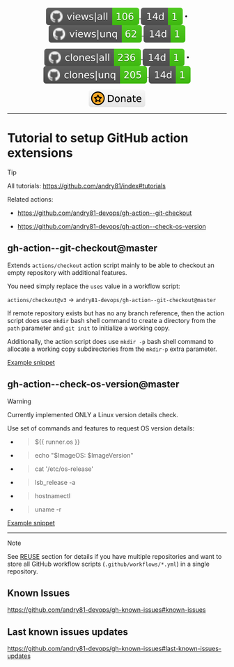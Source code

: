 <p align="center">
  <a href="https://github.com/andry81-stats/github-action-extensions--gh-stats/commits/master/traffic/views">
    <img src="https://github.com/andry81-cache/andry81-devops--gh-content-cache/raw/master/repo/andry81-devops/github-action-extensions/badges/traffic/views/all.svg" valign="middle" alt="GitHub views|any|total" />
    <img src="https://github.com/andry81-cache/andry81-devops--gh-content-cache/raw/master/repo/andry81-devops/github-action-extensions/badges/traffic/views/all-14d.svg" valign="middle" alt="GitHub views|any|14d" /></a>
• <a href="https://github.com/andry81-stats/github-action-extensions--gh-stats/commits/master/traffic/views">
    <img src="https://github.com/andry81-cache/andry81-devops--gh-content-cache/raw/master/repo/andry81-devops/github-action-extensions/badges/traffic/views/unq.svg" valign="middle" alt="GitHub views|unique per day|total" />
    <img src="https://github.com/andry81-cache/andry81-devops--gh-content-cache/raw/master/repo/andry81-devops/github-action-extensions/badges/traffic/views/unq-14d.svg" valign="middle" alt="GitHub views|unique per day|14d" /></a>
</p>

<p align="center">
  <a href="https://github.com/andry81-stats/github-action-extensions--gh-stats/commits/master/traffic/clones">
    <img src="https://github.com/andry81-cache/andry81-devops--gh-content-cache/raw/master/repo/andry81-devops/github-action-extensions/badges/traffic/clones/all.svg" valign="middle" alt="GitHub clones|any|total" />
    <img src="https://github.com/andry81-cache/andry81-devops--gh-content-cache/raw/master/repo/andry81-devops/github-action-extensions/badges/traffic/clones/all-14d.svg" valign="middle" alt="GitHub clones|any|14d" /></a>
• <a href="https://github.com/andry81-stats/github-action-extensions--gh-stats/commits/master/traffic/clones">
    <img src="https://github.com/andry81-cache/andry81-devops--gh-content-cache/raw/master/repo/andry81-devops/github-action-extensions/badges/traffic/clones/unq.svg" valign="middle" alt="GitHub clones|unique per day|total" />
    <img src="https://github.com/andry81-cache/andry81-devops--gh-content-cache/raw/master/repo/andry81-devops/github-action-extensions/badges/traffic/clones/unq-14d.svg" valign="middle" alt="GitHub clones|unique per day|14d" /></a>
</p>

<p align="center">
  <a href="https://github.com/andry81/donate"><img src="https://github.com/andry81-cache/gh-content-static-cache/raw/master/common/badges/donate/donate.svg" valign="middle" alt="donate" /></a>
</p>

---

# Tutorial to setup GitHub action extensions

> [!TIP]
> All tutorials: https://github.com/andry81/index#tutorials

Related actions:

* https://github.com/andry81-devops/gh-action--git-checkout

* https://github.com/andry81-devops/gh-action--check-os-version

## gh-action--git-checkout@master

Extends `actions/checkout` action script mainly to be able to checkout an empty repository with additional features.

You need simply replace the `uses` value in a workflow script:

`actions/checkout@v3` -> `andry81-devops/gh-action--git-checkout@master`

If remote repository exists but has no any branch reference, then the action script does use `mkdir` bash shell command to create a directory from the `path` parameter and `git init` to initialize a working copy.

Additionally, the action script does use `mkdir -p` bash shell command to allocate a working copy subdirectories from the `mkdir-p` extra parameter.

[Example snippet](https://github.com/andry81-devops/gh-action--git-checkout#example-snippet)

## gh-action--check-os-version@master

> [!WARNING]
> Currently implemented ONLY a Linux version details check.

Use set of commands and features to request OS version details:

* > ${{ runner.os }}

* > echo "$ImageOS: $ImageVersion"

* > cat '/etc/os-release'

* > lsb_release -a

* > hostnamectl

* > uname -r

[Example snippet](https://github.com/andry81-devops/gh-action--check-os-version#example-snippet)

---

> [!NOTE]
> See <a href="https://github.com/andry81-devops/github-accum-stats#reuse">REUSE</a> section for details if you have multiple repositories and want to store all GitHub workflow scripts (`.github/workflows/*.yml`) in a single repository.

## Known Issues

https://github.com/andry81-devops/gh-known-issues#known-issues

## Last known issues updates

https://github.com/andry81-devops/gh-known-issues#last-known-issues-updates
